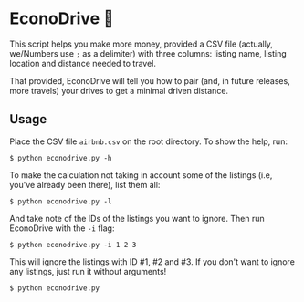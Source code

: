 # EconoDrive 🤑

This script helps you make more money, provided a CSV file (actually, we/Numbers use `;` as a delimiter) with three columns: listing name, listing location and distance needed to travel. 

That provided, EconoDrive will tell you how to pair (and, in future releases, more travels) your drives to get a minimal driven distance.

## Usage

Place the CSV file `airbnb.csv` on the root directory. To show the help, run:

    $ python econodrive.py -h

To make the calculation not taking in account some of the listings (i.e, you've already been there), list them all:

    $ python econodrive.py -l

And take note of the IDs of the listings you want to ignore. Then run EconoDrive with the `-i` flag:

    $ python econodrive.py -i 1 2 3

This will ignore the listings with ID #1, #2 and #3. If you don't want to ignore any listings, just run it without arguments!

    $ python econodrive.py